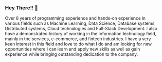 ### Hey There!! 👋

<!--
**Hussain-Khozema/Hussain-Khozema** is a ✨ _special_ ✨ repository because its `README.md` (this file) appears on your GitHub profile.--!>

Over 8 years of programming experience and hands-on experience in various fields such as Machine Learning, Data Science, Database systems, Distributed systems, Cloud technologies and Full-Stack Development. I also have a demonstrated history of working in the information technology field, mainly in the services, e-commerce, and fintech industries. I have a very keen interest in this field and love to do what I do and am looking for new opportunities where I can learn and apply new skills as well as gain experience while bringing outstanding dedication to the company.
